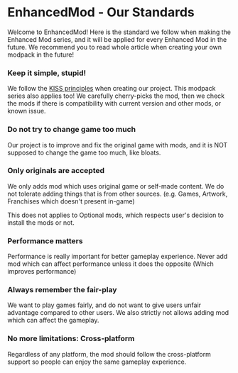 # EnhancedMod - Our Standards
Welcome to EnhancedMod! Here is the standard we follow when making the Enhanced Mod series, and it will be applied for every Enhanced Mod in the future. We recommend you to read whole article when creating your own modpack in the future!

### Keep it simple, stupid!
We follow the [KISS principles](https://en.wikipedia.org/wiki/KISS_principle) when creating our project. This modpack series also applies too! We carefully cherry-picks the mod, then we check the mods if there is compatibility with current version and other mods, or known issue.

### Do not try to change game too much
Our project is to improve and fix the original game with mods, and it is NOT supposed to change the game too much, like bloats.

### Only originals are accepted
We only adds mod which uses original game or self-made content. We do not tolerate adding things that is from other sources. (e.g. Games, Artwork, Franchises which doesn't present in-game)

This does not applies to Optional mods, which respects user's decision to install the mods or not.

### Performance matters
Performance is really important for better gameplay experience. Never add mod which can affect performance unless it does the opposite (Which improves performance)

### Always remember the fair-play
We want to play games fairly, and do not want to give users unfair advantage compared to other users. We also strictly not allows adding mod which can affect the gameplay.

### No more limitations: Cross-platform
Regardless of any platform, the mod should follow the cross-platform support so people can enjoy the same gameplay experience.
